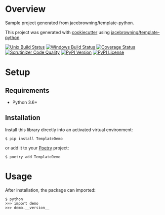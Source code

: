 # Overview

Sample project generated from jacebrowning/template-python.

This project was generated with [cookiecutter](https://github.com/audreyr/cookiecutter) using [jacebrowning/template-python](https://github.com/jacebrowning/template-python).

[![Unix Build Status](https://img.shields.io/travis/jacebrowning/template-python-demo/master.svg?label=unix)](https://travis-ci.org/jacebrowning/template-python-demo)
[![Windows Build Status](https://img.shields.io/appveyor/ci/jacebrowning/template-python-demo/master.svg?label=window)](https://ci.appveyor.com/project/jacebrowning/template-python-demo)
[![Coverage Status](https://img.shields.io/coveralls/jacebrowning/template-python-demo/master.svg)](https://coveralls.io/r/jacebrowning/template-python-demo)
[![Scrutinizer Code Quality](https://img.shields.io/scrutinizer/g/jacebrowning/template-python-demo.svg)](https://scrutinizer-ci.com/g/jacebrowning/template-python-demo/?branch=master)
[![PyPI Version](https://img.shields.io/pypi/v/TemplateDemo.svg)](https://pypi.org/project/TemplateDemo)
[![PyPI License](https://img.shields.io/pypi/l/TemplateDemo.svg)](https://pypi.org/project/TemplateDemo)

# Setup

## Requirements

* Python 3.6+

## Installation

Install this library directly into an activated virtual environment:

```text
$ pip install TemplateDemo
```

or add it to your [Poetry](https://poetry.eustace.io/) project:

```text
$ poetry add TemplateDemo
```

# Usage

After installation, the package can imported:

```text
$ python
>>> import demo
>>> demo.__version__
```

